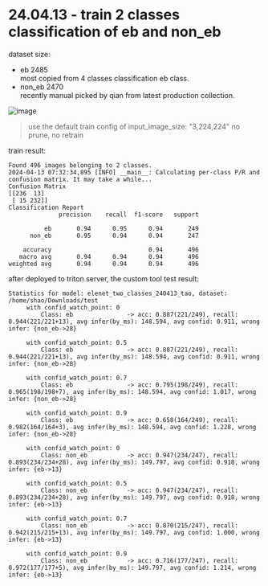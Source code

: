 # 24.04.13 - train 2 classes classification of eb and non_eb
dataset size:
* eb 2485    
  most copied from 4 classes classification eb class.
* non_eb 2470    
  recently manual picked by qian from latest production collection.
  
![image](https://github.com/shaojun/open_docs/assets/3241829/8b2925ec-432a-4b29-b0e9-177d6ab62533)

> use the default train config of input_image_size: "3,224,224"
> no prune, no retrain

train result:
```
Found 496 images belonging to 2 classes.
2024-04-13 07:32:34,895 [INFO] __main__: Calculating per-class P/R and confusion matrix. It may take a while...
Confusion Matrix
[[236  13]
 [ 15 232]]
Classification Report
              precision    recall  f1-score   support

          eb       0.94      0.95      0.94       249
      non_eb       0.95      0.94      0.94       247

    accuracy                           0.94       496
   macro avg       0.94      0.94      0.94       496
weighted avg       0.94      0.94      0.94       496
```

after deployed to triton server, the custom tool test result:
```
Statistics for model: elenet_two_classes_240413_tao, dataset: /home/shao/Downloads/test
     with confid_watch_point: 0
         Class: eb               -> acc: 0.887(221/249), recall: 0.944(221/221+13), avg infer(by_ms): 148.594, avg confid: 0.911, wrong infer: {non_eb->28}  

     with confid_watch_point: 0.5
         Class: eb               -> acc: 0.887(221/249), recall: 0.944(221/221+13), avg infer(by_ms): 148.594, avg confid: 0.911, wrong infer: {non_eb->28}  

     with confid_watch_point: 0.7
         Class: eb               -> acc: 0.795(198/249), recall: 0.965(198/198+7), avg infer(by_ms): 148.594, avg confid: 1.017, wrong infer: {non_eb->28}  

     with confid_watch_point: 0.9
         Class: eb               -> acc: 0.658(164/249), recall: 0.982(164/164+3), avg infer(by_ms): 148.594, avg confid: 1.228, wrong infer: {non_eb->28}  

     with confid_watch_point: 0
         Class: non_eb           -> acc: 0.947(234/247), recall: 0.893(234/234+28), avg infer(by_ms): 149.797, avg confid: 0.918, wrong infer: {eb->13}  

     with confid_watch_point: 0.5
         Class: non_eb           -> acc: 0.947(234/247), recall: 0.893(234/234+28), avg infer(by_ms): 149.797, avg confid: 0.918, wrong infer: {eb->13}  

     with confid_watch_point: 0.7
         Class: non_eb           -> acc: 0.870(215/247), recall: 0.942(215/215+13), avg infer(by_ms): 149.797, avg confid: 1.000, wrong infer: {eb->13}  

     with confid_watch_point: 0.9
         Class: non_eb           -> acc: 0.716(177/247), recall: 0.972(177/177+5), avg infer(by_ms): 149.797, avg confid: 1.214, wrong infer: {eb->13}  
```
